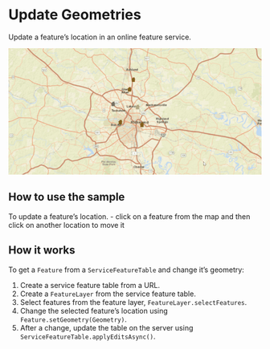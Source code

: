 # Update Geometries

Update a feature’s location in an online feature service.

![](UpdateGeometries.gif)

## How to use the sample

To update a feature’s location. - click on a feature from the map and
then click on another location to move it

## How it works

To get a `Feature` from a `ServiceFeatureTable` and change it’s
geometry:

1.  Create a service feature table from a URL.
2.  Create a `FeatureLayer` from the service feature table.
3.  Select features from the feature layer,
    `FeatureLayer.selectFeatures`.
4.  Change the selected feature’s location using
    `Feature.setGeometry(Geometry)`.
5.  After a change, update the table on the server using
    `ServiceFeatureTable.applyEditsAsync()`.
